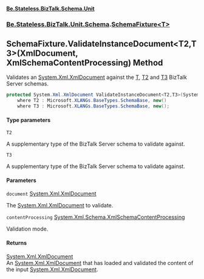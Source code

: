 #### [Be.Stateless.BizTalk.Schema.Unit](README.md 'README')
### [Be.Stateless.BizTalk.Unit.Schema](Be.Stateless.BizTalk.Unit.Schema.md 'Be.Stateless.BizTalk.Unit.Schema').[SchemaFixture&lt;T&gt;](SchemaFixture_T_.md 'Be.Stateless.BizTalk.Unit.Schema.SchemaFixture<T>')

## SchemaFixture<T>.ValidateInstanceDocument<T2,T3>(XmlDocument, XmlSchemaContentProcessing) Method

Validates an [System.Xml.XmlDocument](https://docs.microsoft.com/en-us/dotnet/api/System.Xml.XmlDocument 'System.Xml.XmlDocument') against the [T](SchemaFixture_T_.md#Be.Stateless.BizTalk.Unit.Schema.SchemaFixture_T_.T 'Be.Stateless.BizTalk.Unit.Schema.SchemaFixture<T>.T'), [T2](SchemaFixture_T_.ValidateInstanceDocument_T2,T3_(XmlDocument,XmlSchemaContentProcessing).md#Be.Stateless.BizTalk.Unit.Schema.SchemaFixture_T_.ValidateInstanceDocument_T2,T3_(System.Xml.XmlDocument,System.Xml.Schema.XmlSchemaContentProcessing).T2 'Be.Stateless.BizTalk.Unit.Schema.SchemaFixture<T>.ValidateInstanceDocument<T2,T3>(System.Xml.XmlDocument, System.Xml.Schema.XmlSchemaContentProcessing).T2') and
[T3](SchemaFixture_T_.ValidateInstanceDocument_T2,T3_(XmlDocument,XmlSchemaContentProcessing).md#Be.Stateless.BizTalk.Unit.Schema.SchemaFixture_T_.ValidateInstanceDocument_T2,T3_(System.Xml.XmlDocument,System.Xml.Schema.XmlSchemaContentProcessing).T3 'Be.Stateless.BizTalk.Unit.Schema.SchemaFixture<T>.ValidateInstanceDocument<T2,T3>(System.Xml.XmlDocument, System.Xml.Schema.XmlSchemaContentProcessing).T3') BizTalk Server schemas.

```csharp
protected System.Xml.XmlDocument ValidateInstanceDocument<T2,T3>(System.Xml.XmlDocument document, System.Xml.Schema.XmlSchemaContentProcessing contentProcessing)
    where T2 : Microsoft.XLANGs.BaseTypes.SchemaBase, new()
    where T3 : Microsoft.XLANGs.BaseTypes.SchemaBase, new();
```
#### Type parameters

<a name='Be.Stateless.BizTalk.Unit.Schema.SchemaFixture_T_.ValidateInstanceDocument_T2,T3_(System.Xml.XmlDocument,System.Xml.Schema.XmlSchemaContentProcessing).T2'></a>

`T2`

A supplementary type of the BizTalk Server schema to validate against.

<a name='Be.Stateless.BizTalk.Unit.Schema.SchemaFixture_T_.ValidateInstanceDocument_T2,T3_(System.Xml.XmlDocument,System.Xml.Schema.XmlSchemaContentProcessing).T3'></a>

`T3`

A supplementary type of the BizTalk Server schema to validate against.
#### Parameters

<a name='Be.Stateless.BizTalk.Unit.Schema.SchemaFixture_T_.ValidateInstanceDocument_T2,T3_(System.Xml.XmlDocument,System.Xml.Schema.XmlSchemaContentProcessing).document'></a>

`document` [System.Xml.XmlDocument](https://docs.microsoft.com/en-us/dotnet/api/System.Xml.XmlDocument 'System.Xml.XmlDocument')

The [System.Xml.XmlDocument](https://docs.microsoft.com/en-us/dotnet/api/System.Xml.XmlDocument 'System.Xml.XmlDocument') to validate.

<a name='Be.Stateless.BizTalk.Unit.Schema.SchemaFixture_T_.ValidateInstanceDocument_T2,T3_(System.Xml.XmlDocument,System.Xml.Schema.XmlSchemaContentProcessing).contentProcessing'></a>

`contentProcessing` [System.Xml.Schema.XmlSchemaContentProcessing](https://docs.microsoft.com/en-us/dotnet/api/System.Xml.Schema.XmlSchemaContentProcessing 'System.Xml.Schema.XmlSchemaContentProcessing')

Validation mode.

#### Returns
[System.Xml.XmlDocument](https://docs.microsoft.com/en-us/dotnet/api/System.Xml.XmlDocument 'System.Xml.XmlDocument')  
An [System.Xml.XmlDocument](https://docs.microsoft.com/en-us/dotnet/api/System.Xml.XmlDocument 'System.Xml.XmlDocument') that has loaded and validated the content of the input [System.Xml.XmlDocument](https://docs.microsoft.com/en-us/dotnet/api/System.Xml.XmlDocument 'System.Xml.XmlDocument').